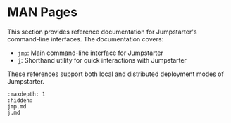 # MAN Pages

This section provides reference documentation for Jumpstarter's command-line
interfaces. The documentation covers:

- [`jmp`](jmp.md): Main command-line interface for Jumpstarter
- [`j`](j.md): Shorthand utility for quick interactions with Jumpstarter

These references support both local and distributed deployment modes of
Jumpstarter.

```{toctree}
:maxdepth: 1
:hidden:
jmp.md
j.md
```